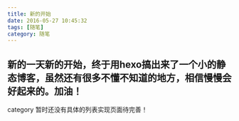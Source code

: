 ```yaml
---
title: 新的开始
date: 2016-05-27 10:45:32
tags: [随笔]
category: 随笔
---
```


## 新的一天新的开始，终于用hexo搞出来了一个小的静态博客，虽然还有很多不懂不知道的地方，相信慢慢会好起来的。加油！

category 暂时还没有具体的列表实现页面待完善！
